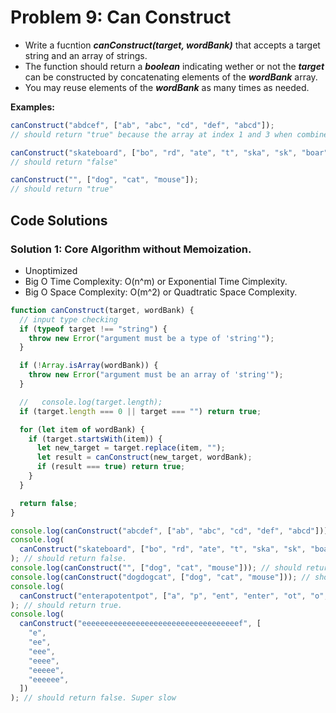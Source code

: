 # Problem 9: Can Construct

- Write a fucntion **_canConstruct(target, wordBank)_** that accepts a target string and an array of strings.
- The function should return a **_boolean_** indicating wether or not the **_target_** can be constructed by concatenating elements of the **_wordBank_** array.
- You may reuse elements of the **_wordBank_** as many times as needed.

**Examples:**

```javascript
canConstruct("abdcef", ["ab", "abc", "cd", "def", "abcd"]);
// should return "true" because the array at index 1 and 3 when combined is equal to "abcdef".

canConstruct("skateboard", ["bo", "rd", "ate", "t", "ska", "sk", "boar"]);
// should return "false"

canConstruct("", ["dog", "cat", "mouse"]);
// should return "true"
```

## Code Solutions

### Solution 1: Core Algorithm without Memoization.

- Unoptimized
- Big O Time Complexity: O(n^m) or Exponential Time Cimplexity.
- Big O Space Complexity: O(m^2) or Quadtratic Space Complexity.

```javascript
function canConstruct(target, wordBank) {
  // input type checking
  if (typeof target !== "string") {
    throw new Error("argument must be a type of 'string'");
  }

  if (!Array.isArray(wordBank)) {
    throw new Error("argument must be an array of 'string'");
  }

  //   console.log(target.length);
  if (target.length === 0 || target === "") return true;

  for (let item of wordBank) {
    if (target.startsWith(item)) {
      let new_target = target.replace(item, "");
      let result = canConstruct(new_target, wordBank);
      if (result === true) return true;
    }
  }

  return false;
}

console.log(canConstruct("abcdef", ["ab", "abc", "cd", "def", "abcd"])); // should return true
console.log(
  canConstruct("skateboard", ["bo", "rd", "ate", "t", "ska", "sk", "boar"])
); // should return false.
console.log(canConstruct("", ["dog", "cat", "mouse"])); // should return true.
console.log(canConstruct("dogdogcat", ["dog", "cat", "mouse"])); // should return true.
console.log(
  canConstruct("enterapotentpot", ["a", "p", "ent", "enter", "ot", "o", "t"])
); // should return true.
console.log(
  canConstruct("eeeeeeeeeeeeeeeeeeeeeeeeeeeeeeeeeeef", [
    "e",
    "ee",
    "eee",
    "eeee",
    "eeeee",
    "eeeeee",
  ])
); // should return false. Super slow
```
